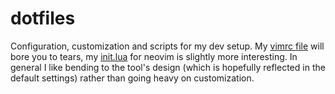 # dotfiles

Configuration, customization and scripts for my dev setup.  My [vimrc file](.vim/.vimrc) will bore you to tears, my [init.lua](nvim/init.lua) for neovim is slightly more interesting.  In general I like bending to the tool's design (which is hopefully reflected in the default settings) rather than going heavy on customization.
